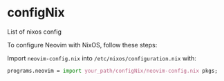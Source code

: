 # configNix
List of nixos config

To configure Neovim with NixOS, follow these steps:

Import `neovim-config.nix` into `/etc/nixos/configuration.nix` with:

```nix
programs.neovim = import your_path/configNix/neovim-config.nix pkgs;
